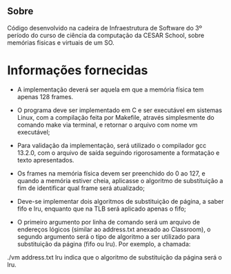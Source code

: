 ## Sobre

Código desenvolvido na cadeira de Infraestrutura de Software do 3º período do curso de ciência da computação da CESAR School, sobre memórias fisicas e virtuais de um SO.

# Informações fornecidas

- A implementação deverá ser aquela em que a memória física tem apenas 128 frames.

- O programa deve ser implementado em C e ser executável em sistemas Linux, com a compilação feita por Makefile, através simplesmente do comando make via terminal, e retornar o arquivo com nome vm executável;

- Para validação da implementação, será utilizado o compilador gcc 13.2.0, com o arquivo de saída seguindo rigorosamente a formatação e texto apresentados.

- Os frames na memória física devem ser preenchido do 0 ao 127, e quando a memória estiver cheia, aplicasse o algoritmo de substituição a fim de identificar qual frame será atualizado;

- Deve-se implementar dois algoritmos de substituição de página, a saber fifo e lru, enquanto que na TLB será aplicado apenas o fifo;

- O primeiro argumento por linha de comando será um arquivo de endereços lógicos (similar ao address.txt anexado ao Classroom), o segundo argumento será o tipo de algoritmo a ser utilizado para substituição da página (fifo ou lru). Por exemplo, a chamada:

./vm address.txt lru
indica que o algoritmo de substituição da página será o lru.
